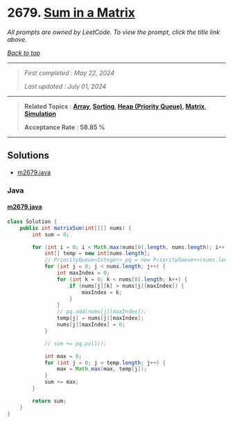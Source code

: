 # 2679. [Sum in a Matrix](<https://leetcode.com/problems/sum-in-a-matrix>)

*All prompts are owned by LeetCode. To view the prompt, click the title link above.*

*[Back to top](<../README.md>)*

------

> *First completed : May 22, 2024*
>
> *Last updated : July 01, 2024*

------

> **Related Topics** : **[Array](<by_topic/Array.md>), [Sorting](<by_topic/Sorting.md>), [Heap (Priority Queue)](<by_topic/Heap (Priority Queue).md>), [Matrix](<by_topic/Matrix.md>), [Simulation](<by_topic/Simulation.md>)**
>
> **Acceptance Rate** : **58.85 %**

------

## Solutions

- [m2679.java](<../my-submissions/m2679.java>)
### Java
#### [m2679.java](<../my-submissions/m2679.java>)
```Java
class Solution {
    public int matrixSum(int[][] nums) {
        int sum = 0;

        for (int i = 0; i < Math.max(nums[0].length, nums.length); i++) {
            int[] temp = new int[nums.length];
            // PriorityQueue<Integer> pq = new PriorityQueue<>(nums.length, null);
            for (int j = 0; j < nums.length; j++) {
                int maxIndex = 0;
                for (int k = 0; k < nums[0].length; k++) {
                    if (nums[j][k] > nums[j][maxIndex]) {
                        maxIndex = k;
                    }
                }
                // pq.add(nums[j][maxIndex]);
                temp[j] = nums[j][maxIndex];
                nums[j][maxIndex] = 0;
            }

            // sum += pq.poll();

            int max = 0;
            for (int j = 0; j < temp.length; j++) {
                max = Math.max(max, temp[j]);
            }
            sum += max;
        }

        return sum;
    }   
}
```

